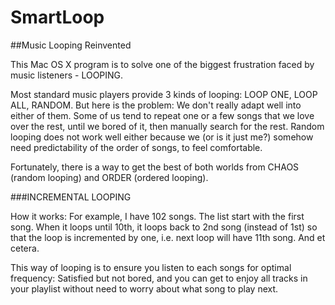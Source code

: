 # SmartLoop

##Music Looping Reinvented

This Mac OS X program is to solve one of the biggest frustration faced by music listeners - LOOPING.

Most standard music players provide 3 kinds of looping: LOOP ONE, LOOP ALL, RANDOM. But here is the problem: We don't really adapt well into either of them. Some of us tend to repeat one or a few songs that we love over the rest, until we bored of it, then manually search for the rest. Random looping does not work well either because we (or is it just me?) somehow need predictability of the order of songs, to feel comfortable.

Fortunately, there is a way to get the best of both worlds from CHAOS (random looping) and ORDER (ordered looping).

###INCREMENTAL LOOPING

How it works: For example, I have 102 songs. The list start with the first song. When it loops until 10th, it loops back to 2nd song (instead of 1st) so that the loop is incremented by one, i.e. next loop will have 11th song. And et cetera.

This way of looping is to ensure you listen to each songs for optimal frequency: Satisfied but not bored, and you can get to enjoy all tracks in your playlist without need to worry about what song to play next.

